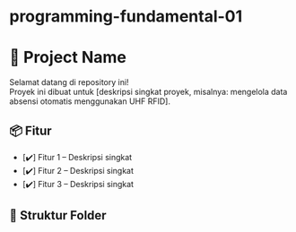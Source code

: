 # programming-fundamental-01

# 🚀 Project Name

Selamat datang di repository ini!  
Proyek ini dibuat untuk [deskripsi singkat proyek, misalnya: mengelola data absensi otomatis menggunakan UHF RFID].

## 📦 Fitur

- [✔️] Fitur 1 – Deskripsi singkat
- [✔️] Fitur 2 – Deskripsi singkat
- [✔️] Fitur 3 – Deskripsi singkat

## 📁 Struktur Folder

